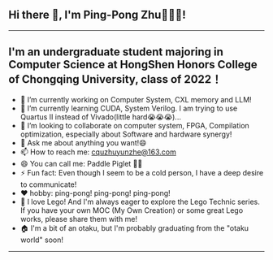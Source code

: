 ## Hi there 👋, I'm Ping-Pong Zhu🏓🏓🏓!
---
I'm an undergraduate student majoring in Computer Science at HongShen Honors College of Chongqing University, class of 2022！
---
- 🔭 I’m currently working on Computer System, CXL memory and LLM!
- 🌱 I’m currently learning CUDA, System Verilog. I am trying to use Quartus II instead of Vivado(little hard😭😭😭)...
- 👯 I’m looking to collaborate on computer system, FPGA, Compilation optimization, especially about Software and hardware synergy!
- 💬 Ask me about anything you want!😄
- 📫 How to reach me: cquzhuyunzhe@163.com
- 😄 You can call me: Paddle Piglet 🏓🐖
- ⚡ Fun fact: Even though I seem to be a cold person, I have a deep desire to communicate!
- ❤️ hobby: ping-pong! ping-pong! ping-pong!
- 🧩 I love Lego! And I'm always eager to explore the Lego Technic series. If you have your own MOC (My Own Creation) or some great Lego works, please share them with me! 
- 🏠 I'm a bit of an otaku, but I'm probably graduating from the "otaku world" soon!
---

